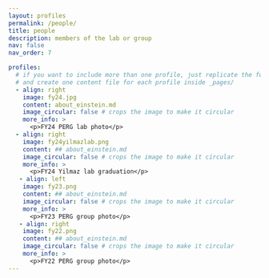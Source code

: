```yaml
---
layout: profiles
permalink: /people/
title: people
description: members of the lab or group
nav: false
nav_order: 7

profiles:
  # if you want to include more than one profile, just replicate the following block
  # and create one content file for each profile inside _pages/
  - align: right
    image: fy24.jpg
    content: about_einstein.md
    image_circular: false # crops the image to make it circular
    more_info: >
      <p>FY24 PERG lab photo</p>  
  - align: right
    image: fy24yilmazlab.png
    content: ## about_einstein.md
    image_circular: false # crops the image to make it circular
    more_info: >
      <p>FY24 Yilmaz lab graduation</p>  
   - align: left
    image: fy23.png
    content: ## about_einstein.md
    image_circular: false # crops the image to make it circular
    more_info: >
      <p>FY23 PERG group photo</p>
   - align: right
    image: fy22.png
    content: ## about_einstein.md
    image_circular: false # crops the image to make it circular
    more_info: >
      <p>FY22 PERG group photo</p>
---
```

